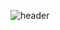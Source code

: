 ![header](https://capsule-render.vercel.app/api?type=waving&color=auto&height=300&section=header&text=Min%20Woo&fontSize=50&animation=fadeIn&fontAlignY=38)
